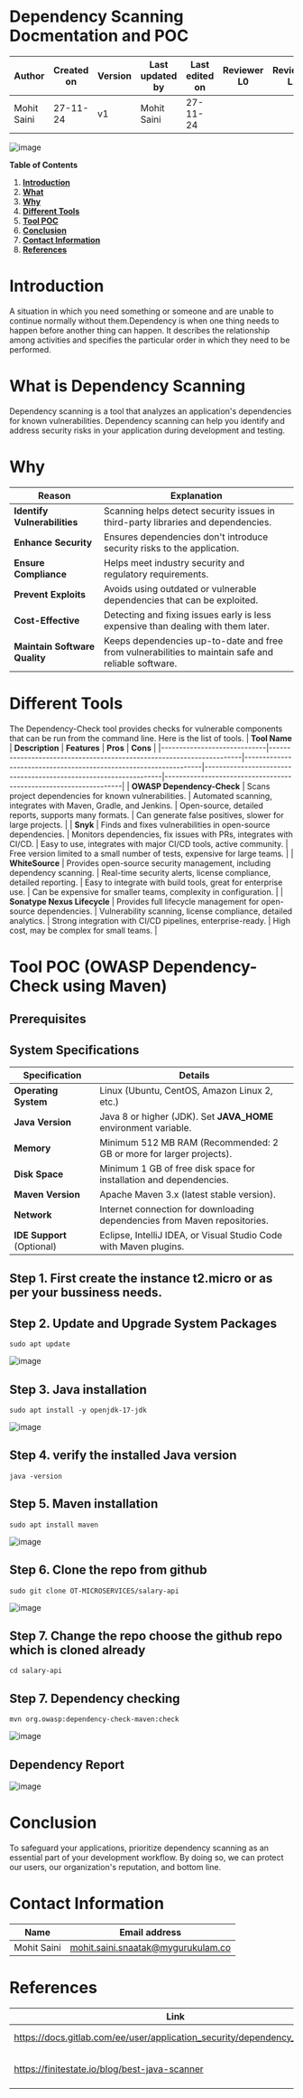 #    **Dependency Scanning Docmentation and POC**

| **Author**            | **Created on** | **Version** | **Last updated by**       | **Last edited on** | **Reviewer L0**  | **Reviewer L1**   | **Reviewer L2**   |
|-----------------------|----------------|-------------|---------------------------|---------------------|------------------|-------------------|----------------|
| Mohit Saini      |   27-11-24       | v1 | Mohit Saini          |     27-11-24            |    |      |     |


![image](https://github.com/user-attachments/assets/71afe6e0-2f2f-4ea9-8d74-7ed95a6248d7)


**Table of Contents**

1. [**Introduction**](#introduction)
2. [**What**](#what-is-dependency-scanning)
3. [**Why**](#why)
4. [**Different Tools**](#different-tools)
5. [**Tool POC**](owsap-dependency-check-using-maven)
6. [**Conclusion**](#conclusion)
7. [**Contact Information**](#contact-information)
8. [**References**](#references)



# Introduction
A situation in which you need something or someone and are unable to continue normally without them.Dependency is when one thing needs to happen before another thing can happen. It describes the relationship among activities and specifies the particular order in which they need to be performed. 


# What is Dependency Scanning 

Dependency scanning is a tool that analyzes an application's dependencies for known vulnerabilities. Dependency scanning can help you identify and address security risks in your application during development and testing.

# Why

| **Reason**                   | **Explanation**                                                                 |
|------------------------------|---------------------------------------------------------------------------------|
| **Identify Vulnerabilities**  | Scanning helps detect security issues in third-party libraries and dependencies.|
| **Enhance Security**          | Ensures dependencies don't introduce security risks to the application.        |
| **Ensure Compliance**         | Helps meet industry security and regulatory requirements.                      |
| **Prevent Exploits**          | Avoids using outdated or vulnerable dependencies that can be exploited.        |
| **Cost-Effective**            | Detecting and fixing issues early is less expensive than dealing with them later.|
| **Maintain Software Quality** | Keeps dependencies up-to-date and free from vulnerabilities to maintain safe and reliable software. |


# Different Tools
The Dependency-Check tool provides checks for vulnerable components that can be run from the command line. Here is the list of tools. 
| **Tool Name**               | **Description**                                                      | **Features**                                                     | **Pros**                                                         | **Cons**                                                          |
|-----------------------------|----------------------------------------------------------------------|------------------------------------------------------------------|------------------------------------------------------------------|------------------------------------------------------------------|
| **OWASP Dependency-Check**   | Scans project dependencies for known vulnerabilities.                | Automated scanning, integrates with Maven, Gradle, and Jenkins.  | Open-source, detailed reports, supports many formats.           | Can generate false positives, slower for large projects.         |
| **Snyk**                     | Finds and fixes vulnerabilities in open-source dependencies.         | Monitors dependencies, fix issues with PRs, integrates with CI/CD. | Easy to use, integrates with major CI/CD tools, active community. | Free version limited to a small number of tests, expensive for large teams. |
| **WhiteSource**              | Provides open-source security management, including dependency scanning. | Real-time security alerts, license compliance, detailed reporting. | Easy to integrate with build tools, great for enterprise use.   | Can be expensive for smaller teams, complexity in configuration. |
| **Sonatype Nexus Lifecycle** | Provides full lifecycle management for open-source dependencies.     | Vulnerability scanning, license compliance, detailed analytics.  | Strong integration with CI/CD pipelines, enterprise-ready.      | High cost, may be complex for small teams.                       |

# Tool POC (OWASP Dependency-Check using Maven)

## Prerequisites 

## System Specifications
| **Specification**          | **Details**                                                      |
|----------------------------|------------------------------------------------------------------|
| **Operating System**        | Linux (Ubuntu, CentOS, Amazon Linux 2, etc.)                    |
| **Java Version**            | Java 8 or higher (JDK). Set **JAVA_HOME** environment variable. |
| **Memory**                  | Minimum 512 MB RAM (Recommended: 2 GB or more for larger projects). |
| **Disk Space**              | Minimum 1 GB of free disk space for installation and dependencies. |
| **Maven Version**           | Apache Maven 3.x (latest stable version).                       |
| **Network**                 | Internet connection for downloading dependencies from Maven repositories. |
| **IDE Support** (Optional)  | Eclipse, IntelliJ IDEA, or Visual Studio Code with Maven plugins. |



## **Step 1. First create the instance t2.micro or as per your bussiness needs.**

## **Step 2. Update and Upgrade System Packages**

```
sudo apt update
```
![image](https://github.com/user-attachments/assets/9b9ae16e-6312-4826-aae7-27788803d1bf)

## **Step 3. Java installation**

```
sudo apt install -y openjdk-17-jdk
```
![image](https://github.com/user-attachments/assets/204ef06f-6d5a-40d4-beff-3c765702f5c1)

##  **Step 4. verify the installed Java version**
```
java -version
```

##  **Step 5. Maven installation**

```
sudo apt install maven
```
![image](https://github.com/user-attachments/assets/2b35ffaa-8da6-4d30-98a4-77509c0e1087)

##  **Step 6. Clone the repo from github**

```
sudo git clone OT-MICROSERVICES/salary-api
```
![image](https://github.com/user-attachments/assets/ef93c8ec-79a9-4225-b60b-b089ce6beafd)


##  **Step 7. Change the repo choose the github repo which is cloned already**
```
cd salary-api
```

##  **Step 7. Dependency checking**
```
mvn org.owasp:dependency-check-maven:check
```
![image](https://github.com/user-attachments/assets/69071e0a-34e6-47e4-a91e-e82601d7d79b)

##  **Dependency Report**
![image](https://github.com/user-attachments/assets/e2c935e2-b2e1-49d8-8048-5a0d726637da)




# Conclusion

To safeguard your applications, prioritize dependency scanning as an essential part of your development workflow. By doing so, we can protect our users, our organization's reputation, and bottom line.

#  Contact Information


| **Name**    | **Email address**         |
|-------------|---------------------------|
| Mohit Saini | mohit.saini.snaatak@mygurukulam.co |


# References

| **Link** | **Description** |
|------------------------------------------------------|------------------|
| https://docs.gitlab.com/ee/user/application_security/dependency_scanning/| Dependancy Scanning |
| https://finitestate.io/blog/best-java-scanner| Dependancy Scanning tool |

